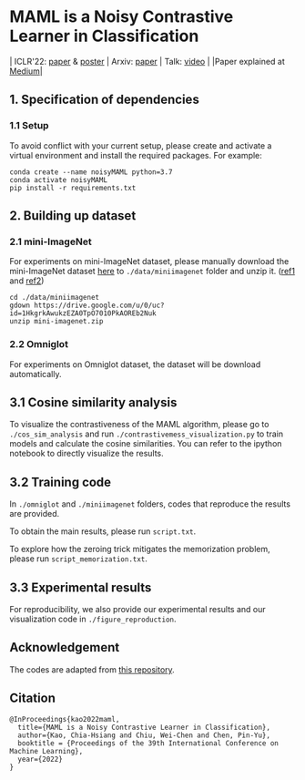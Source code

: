 # MAML is a Noisy Contrastive Learner in Classification

| ICLR'22: [paper](https://openreview.net/forum?id=LDAwu17QaJz) & [poster](https://github.com/IandRover/IandRover.github.io/blob/gh-pages/data/papers/ICLR2022_poster.pdf) | Arxiv: [paper](https://arxiv.org/abs/2106.15367) | Talk: [video](https://recorder-v3.slideslive.com/#/share?share=62802&s=f6598308-e36c-44d2-9840-58554d3a04c0) |
|Paper explained at [Medium](https://medium.com/@aaronkao/paper-maml-is-a-noisy-contrastive-learner-in-classification-de63001ad3e0)|

## 1. Specification of dependencies

### 1.1 Setup
To avoid conflict with your current setup, please create and activate a virtual environment and install the required packages. For example:
```
conda create --name noisyMAML python=3.7
conda activate noisyMAML
pip install -r requirements.txt
```

## 2. Building up dataset

### 2.1 mini-ImageNet
For experiments on mini-ImageNet dataset, please manually download the mini-ImageNet dataset [here](https://drive.google.com/open?id=1HkgrkAwukzEZA0TpO7010PkAOREb2Nuk) to `./data/miniimagenet` folder and unzip it. ([ref1](https://github.com/dragen1860/MAML-Pytorch) and [ref2](https://github.com/dragen1860/LearningToCompare-Pytorch/issues/4))

```
cd ./data/miniimagenet
gdown https://drive.google.com/u/0/uc?id=1HkgrkAwukzEZA0TpO7010PkAOREb2Nuk
unzip mini-imagenet.zip
```

### 2.2 Omniglot
For experiments on Omniglot dataset, the dataset will be download automatically.

## 3.1 Cosine similarity analysis
To visualize the contrastiveness of the MAML algorithm, please go to ```./cos_sim_analysis``` and run ```./contrastivemess_visualization.py``` to train models and calculate the cosine similarities. You can refer to the ipython notebook to directly visualize the results.

## 3.2 Training code
In ```./omniglot``` and ```./miniimagenet``` folders, codes that reproduce the results are provided. 

To obtain the main results, please run ```script.txt```.

To explore how the zeroing trick mitigates the memorization problem, please run ```script_memorization.txt```.

## 3.3 Experimental results
For reproducibility, we also provide our experimental results and our visualization code in ```./figure_reproduction```.

## Acknowledgement
The codes are adapted from [this repository](https://github.com/dragen1860/MAML-Pytorch).

## Citation
```
@InProceedings{kao2022maml,
  title={MAML is a Noisy Contrastive Learner in Classification},
  author={Kao, Chia-Hsiang and Chiu, Wei-Chen and Chen, Pin-Yu},
  booktitle = {Proceedings of the 39th International Conference on Machine Learning},
  year={2022}
}
```
